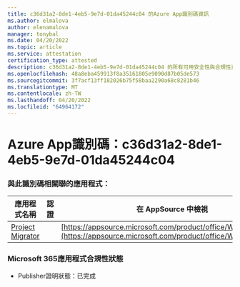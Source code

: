 ```yaml
---
title: c36d31a2-8de1-4eb5-9e7d-01da45244c04 的Azure App識別碼資訊
ms.author: elmalova
author: elenamalova
manager: tonybal
ms.date: 04/20/2022
ms.topic: article
ms.service: attestation
certification_type: attested
description: c36d31a2-8de1-4eb5-9e7d-01da45244c04 的所有可用安全性與合規性資訊。
ms.openlocfilehash: 48a8eba459913f8a35161805e9090d87b05de573
ms.sourcegitcommit: 3f7acf13ff182026b75f58baa2290a68c8281b46
ms.translationtype: MT
ms.contentlocale: zh-TW
ms.lasthandoff: 04/20/2022
ms.locfileid: "64964172"
---
```

# <a name="azure-app-id-c36d31a2-8de1-4eb5-9e7d-01da45244c04"></a>Azure App識別碼：c36d31a2-8de1-4eb5-9e7d-01da45244c04


### <a name="apps-associated-with-this-id"></a>與此識別碼相關聯的應用程式：
| **應用程式名稱** | **認證** | **在 AppSource 中檢視** |
|--------------|---------------|-----------------------|
| [Project Migrator](../forward/WA200003160.md) |  | [https://appsource.microsoft.com/product/office/WA200003160](https://appsource.microsoft.com/product/office/WA200003160) |

### <a name="microsoft-365-app-compliance-status"></a>Microsoft 365應用程式合規性狀態
- Publisher證明狀態：已完成
